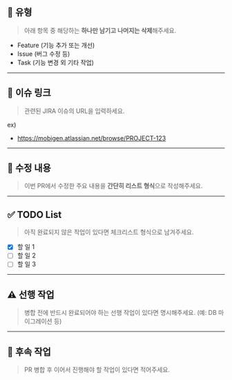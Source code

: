 ## 📝 유형
> 아래 항목 중 해당하는 **하나만 남기고 나머지는 삭제**해주세요.
- Feature (기능 추가 또는 개선)
- Issue (버그 수정 등)
- Task (기능 변경 외 기타 작업)

---

## 🔗 이슈 링크
> 관련된 JIRA 이슈의 URL을 입력하세요.

ex) 
- https://mobigen.atlassian.net/browse/PROJECT-123

---

## 🔧 수정 내용
> 이번 PR에서 수정한 주요 내용을 **간단히 리스트 형식**으로 작성해주세요.

---

## ✅ TODO List
> 아직 완료되지 않은 작업이 있다면 체크리스트 형식으로 남겨주세요.

- [x] 할 일 1
- [ ] 할 일 2
- [ ] 할 일 3
---
## ⚠️ 선행 작업
> 병합 전에 반드시 완료되어야 하는 선행 작업이 있다면 명시해주세요. (예: DB 마이그레이션 등)

---
## 🚀 후속 작업
> PR 병합 후 이어서 진행해야 할 작업이 있다면 적어주세요.

